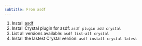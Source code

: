 ```yaml
---
subtitle: From asdf
---
```

1. Install [asdf](https://asdf-vm.com/#/core-manage-asdf?id=install)
2. Install Crystal plugin for asdf: `asdf plugin add crystal`
3. List all versions available: `asdf list-all crystal`
4. Install the lastest Crystal version: `asdf install crystal latest`
